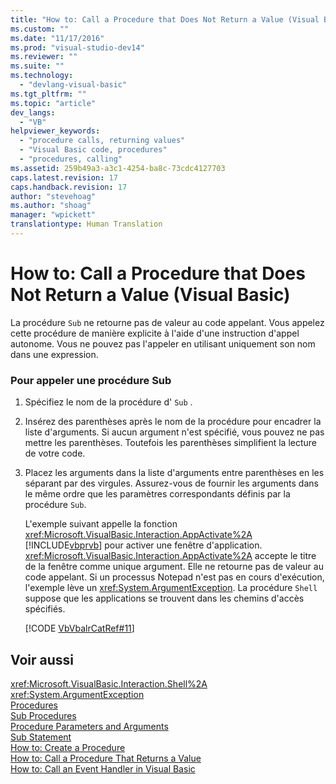 ```yaml
---
title: "How to: Call a Procedure that Does Not Return a Value (Visual Basic) | Microsoft Docs"
ms.custom: ""
ms.date: "11/17/2016"
ms.prod: "visual-studio-dev14"
ms.reviewer: ""
ms.suite: ""
ms.technology: 
  - "devlang-visual-basic"
ms.tgt_pltfrm: ""
ms.topic: "article"
dev_langs: 
  - "VB"
helpviewer_keywords: 
  - "procedure calls, returning values"
  - "Visual Basic code, procedures"
  - "procedures, calling"
ms.assetid: 259b49a3-a3c1-4254-ba8c-73cdc4127703
caps.latest.revision: 17
caps.handback.revision: 17
author: "stevehoag"
ms.author: "shoag"
manager: "wpickett"
translationtype: Human Translation
---
```

# How to: Call a Procedure that Does Not Return a Value (Visual Basic)
La procédure `Sub` ne retourne pas de valeur au code appelant.  Vous appelez cette procédure de manière explicite à l'aide d'une instruction d'appel autonome.  Vous ne pouvez pas l'appeler en utilisant uniquement son nom dans une expression.  
  
### Pour appeler une procédure Sub  
  
1.  Spécifiez le nom de la procédure d' `Sub` .  
  
2.  Insérez des parenthèses après le nom de la procédure pour encadrer la liste d'arguments.  Si aucun argument n'est spécifié, vous pouvez ne pas mettre les parenthèses.  Toutefois les parenthèses simplifient la lecture de votre code.  
  
3.  Placez les arguments dans la liste d'arguments entre parenthèses en les séparant par des virgules.  Assurez\-vous de fournir les arguments dans le même ordre que les paramètres correspondants définis par la procédure `Sub`.  
  
     L'exemple suivant appelle la fonction <xref:Microsoft.VisualBasic.Interaction.AppActivate%2A> [!INCLUDE[vbprvb](../../../../csharp/programming-guide/concepts/linq/includes/vbprvb_md.md)] pour activer une fenêtre d'application.  <xref:Microsoft.VisualBasic.Interaction.AppActivate%2A> accepte le titre de la fenêtre comme unique argument.  Elle ne retourne pas de valeur au code appelant.  Si un processus Notepad n'est pas en cours d'exécution, l'exemple lève un <xref:System.ArgumentException>.  La procédure `Shell` suppose que les applications se trouvent dans les chemins d'accès spécifiés.  
  
     [!CODE [VbVbalrCatRef#11](../CodeSnippet/VS_Snippets_VBCSharp/VbVbalrCatRef#11)]  
  
## Voir aussi  
 <xref:Microsoft.VisualBasic.Interaction.Shell%2A>   
 <xref:System.ArgumentException>   
 [Procedures](../../../../visual-basic/programming-guide/language-features/procedures/index.md)   
 [Sub Procedures](../../../../visual-basic/programming-guide/language-features/procedures/sub-procedures.md)   
 [Procedure Parameters and Arguments](../../../../visual-basic/programming-guide/language-features/procedures/procedure-parameters-and-arguments.md)   
 [Sub Statement](../../../../visual-basic/language-reference/statements/sub-statement.md)   
 [How to: Create a Procedure](../../../../visual-basic/programming-guide/language-features/procedures/how-to-create-a-procedure.md)   
 [How to: Call a Procedure That Returns a Value](../../../../visual-basic/programming-guide/language-features/procedures/how-to-call-a-procedure-that-returns-a-value.md)   
 [How to: Call an Event Handler in Visual Basic](../../../../visual-basic/programming-guide/language-features/procedures/how-to-call-an-event-handler.md)